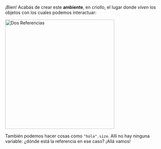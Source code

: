 ¡Bien! Acabás de crear este **ambiente**, en criollo, el lugar donde _viven_ los objetos con los cuales podemos interactuar:

<img src="https://raw.githubusercontent.com/MumukiProject/mumuki-guia-python-referencias/master/images/dosReferencias_1515124310202.png" alt="Dos Referencias" width="350" height="auto">

También podemos hacer cosas como `"hola".size`. Allí no hay ninguna variable: ¿dónde está la referencia en ese caso? ¡Allá vamos!
